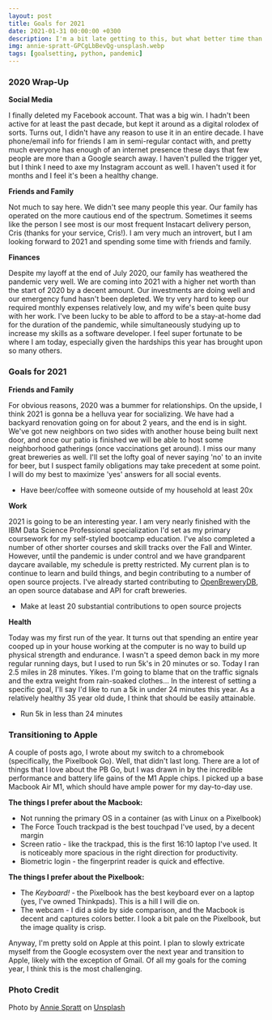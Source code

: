 ```yaml
---
layout: post
title: Goals for 2021
date: 2021-01-31 00:00:00 +0300
description: I'm a bit late getting to this, but what better time than the present to set out some goals for the coming calendar year?
img: annie-spratt-GPCgLbBevQg-unsplash.webp
tags: [goalsetting, python, pandemic]
---
```


### 2020 Wrap-Up

**Social Media**

I finally deleted my Facebook account. That was a big win. I hadn't been active for at least the past decade, but kept it around as a digital rolodex of sorts. Turns out, I didn't have any reason to use it in an entire decade. I have phone/email info for friends I am in semi-regular contact with, and pretty much everyone has enough of an internet presence these days that few people are more than a Google search away. I haven't pulled the trigger yet, but I think I need to axe my Instagram account as well. I haven't used it for months and I feel it's been a healthy change. 

**Friends and Family**

Not much to say here. We didn't see many people this year. Our family has operated on the more cautious end of the spectrum. Sometimes it seems like the person I see most is our most frequent Instacart delivery person, Cris (thanks for your service, Cris!). I am very much an introvert, but I am looking forward to 2021 and spending some time with friends and family.

**Finances**

Despite my layoff at the end of July 2020, our family has weathered the pandemic very well. We are coming into 2021 with a higher net worth than the start of 2020 by a decent amount. Our investments are doing well and our emergency fund hasn't been depleted. We try very hard to keep our required monthly expenses relatively low, and my wife's been quite busy with her work. I've been lucky to be able to afford to be a stay-at-home dad for the duration of the pandemic, while simultaneously studying up to increase my skills as a software developer. I feel super fortunate to be where I am today, especially given the hardships this year has brought upon so many others.

### Goals for 2021

**Friends and Family**

For obvious reasons, 2020 was a bummer for relationships. On the upside, I think 2021 is gonna be a helluva year for socializing. We have had a backyard renovation going on for about 2 years, and the end is in sight. We've got new neighbors on two sides with another house being built next door, and once our patio is finished we will be able to host some neighborhood gatherings (once vaccinations get around). I miss our many great breweries as well. I'll set the lofty goal of never saying 'no' to an invite for beer, but I suspect family obligations may take precedent at some point. I will do my best to maximize 'yes' answers for all social events. 

- Have beer/coffee with someone outside of my household at least 20x

**Work**

2021 is going to be an interesting year. I am very nearly finished with the IBM Data Science Professional specialization I'd set as my primary coursework for my self-styled bootcamp education. I've also completed a number of other shorter courses and skill tracks over the Fall and Winter. However, until the pandemic is under control and we have grandparent daycare available, my schedule is pretty restricted. My current plan is to continue to learn and build things, and begin contributing to a number of open source projects. I've already started contributing to [OpenBreweryDB](https://github.com/openbrewerydb/openbrewerydb), an open source database and API for craft breweries.

- Make at least 20 substantial contributions to open source projects

**Health**

Today was my first run of the year. It turns out that spending an entire year cooped up in your house working at the computer is no way to build up physical strength and endurance. I wasn't a speed demon back in my more regular running days, but I used to run 5k's in 20 minutes or so. Today I ran 2.5 miles in 28 minutes. Yikes. I'm going to blame that on the traffic signals and the extra weight from rain-soaked clothes... 
In the interest of setting a specific goal, I'll say I'd like to run a 5k in under 24 minutes this year. As a relatively healthy 35 year old dude, I think that should be easily attainable.

- Run 5k in less than 24 minutes

### Transitioning to Apple

A couple of posts ago, I wrote about my switch to a chromebook (specifically, the Pixelbook Go). Well, that didn't last long. There are a lot of things that I love about the PB Go, but I was drawn in by the incredible performance and battery life gains of the M1 Apple chips. I picked up a base Macbook Air M1, which should have ample power for my day-to-day use. 

**The things I prefer about the Macbook:**

* Not running the primary OS in a container (as with Linux on a Pixelbook)
* The Force Touch trackpad is the best touchpad I've used, by a decent margin
* Screen ratio - like the trackpad, this is the first 16:10 laptop I've used. It is noticeably more spacious in the right direction for productivity.
* Biometric login - the fingerprint reader is quick and effective.

**The things I prefer about the Pixelbook:**

* The _Keyboard!_ - the Pixelbook has the best keyboard ever on a laptop (yes, I've owned Thinkpads). This is a hill I will die on.
* The webcam - I did a side by side comparison, and the Macbook is decent and captures colors better. I look a bit pale on the Pixelbook, but the image quality is crisp.

Anyway, I'm pretty sold on Apple at this point. I plan to slowly extricate myself from the Google ecosystem over the next year and transition to Apple, likely with the exception of Gmail. Of all my goals for the coming year, I think this is the most challenging. 

### Photo Credit

Photo by [Annie Spratt](https://unsplash.com/@anniespratt?utm_source=unsplash&amp;utm_medium=referral&amp;utm_content=creditCopyText) on [Unsplash](https://unsplash.com/s/photos/blank?utm_source=unsplash&amp;utm_medium=referral&amp;utm_content=creditCopyText)




